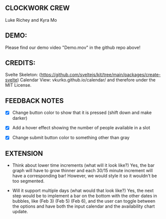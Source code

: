 ## CLOCKWORK CREW 
Luke Richey and Kyra Mo

## DEMO:
Please find our demo video "Demo.mov" in the github repo above!

## CREDITS:
Svelte Skeleton: (https://github.com/sveltejs/kit/tree/main/packages/create-svelte)
Calendar View: vkurko.github.io/calendar/ and therefore under the MIT License. 

## FEEDBACK NOTES

- [X] Change button color to show that it is pressed (shift down and make darker)

- [X] Add a hover effect showing the number of people available in a slot

- [X] Change submit button color to something other than gray

## EXTENSION 
- Think about lower time increments (what will it look like?)
Yes, the bar graph will have to grow thinner and each 30/15 minute increment will have a corresponding bar! However, we would style it so it wouldn't be too segmented.

- Will it support multiple days (what would that look like?)
Yes, the next step would be to implement a bar on the bottom with the other dates in bubbles, like (Feb 3) (Feb 5) (Feb 6), and the user can toggle between the options and have both the input calendar and the availability chart update. 
